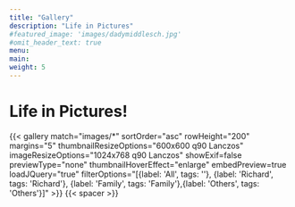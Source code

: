 ```yaml
---
title: "Gallery"
description: "Life in Pictures"
#featured_image: 'images/dadymiddlesch.jpg'
#omit_header_text: true
menu:
main:
weight: 5
---
```

# Life in Pictures!
{{< gallery match="images/*" sortOrder="asc" rowHeight="200" margins="5" thumbnailResizeOptions="600x600 q90 Lanczos" imageResizeOptions="1024x768 q90 Lanczos" showExif=false previewType="none" thumbnailHoverEffect="enlarge" embedPreview=true loadJQuery="true" filterOptions="[{label: 'All', tags: ''}, {label: 'Richard', tags: 'Richard'}, {label: 'Family', tags: 'Family'},{label: 'Others', tags: 'Others'}]" >}}
{{< spacer >}}
